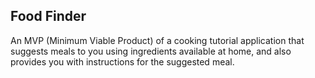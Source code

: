 ## Food Finder
An MVP (Minimum Viable Product) of a cooking tutorial application that suggests meals to you using ingredients available at home, and also provides you with instructions for the suggested meal.
